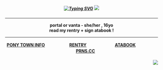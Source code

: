 

<h5 align="center">
<a href="https://git.io/typing-svg"><img src="https://readme-typing-svg.demolab.com?font=Playfair+Display&size=14&pause=2000&color=03C5C3&center=true&vCenter=true&multiline=true&width=399&lines=I+BEG+TO+SERVE%2C+YOUR+WISH+IS+MY+LAW;NOW+CLOSE+THOSE+EYES+AND+LET+ME+LOVE+YOU+TO+DEATH" alt="Typing SVG" /></a>



<img src="https://images2.imgbox.com/72/7b/IPSftkq4_o.png"/>
</h5>  
<h4 align="center">
  
***
portal or vanta - she/her , 16yo
<br>read my rentry + sign atabook !</br>
***
<b>[PONY TOWN INFO](https://rentry.co/angelofdarkness)ㅤㅤㅤㅤ ㅤㅤ[RENTRY](https://rentry.co/captainanchor)ㅤㅤㅤㅤ ㅤㅤㅤ[ATABOOK](https://portal.atabook.org/)ㅤㅤㅤㅤ ㅤㅤㅤ[PRNS.CC](https://pronouns.cc/@anchor)</b>

</h4> 

<h4 align="right">
  <img src="https://komarev.com/ghpvc/?username=10shadows&color=blue&style=plastic&label=SINNERS">
</h4>





